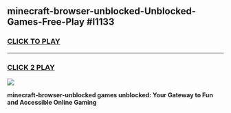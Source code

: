 
## minecraft-browser-unblocked-Unblocked-Games-Free-Play #l1133
<h3>
<a href="https://us.freeplayer.one?title=minecraft-browser-unblocked&ref=9M">CLICK TO PLAY</a></h3>
<hr>

<h3>
<a href="https://us.freeplayer.one?title=minecraft-browser-unblocked&ref=9M">CLICK 2 PLAY</a>
  
</h3>

<a href="https://us.freeplayer.one?title=minecraft-browser-unblocked&ref=9M"><img src="https://clearcache.store/games.png"></a>


**minecraft-browser-unblocked games unblocked: Your Gateway to Fun and Accessible Online Gaming**

